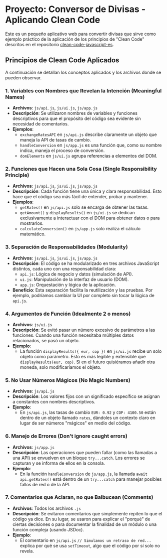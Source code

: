 # Proyecto: Conversor de Divisas - Aplicando Clean Code

Este es un pequeño aplicativo web para convertir divisas que sirve como ejemplo práctico de la aplicación de los principios de "Clean Code" descritos en el repositorio [clean-code-javascript-es](https://github.com/andersontr15/clean-code-javascript-es).

## Principios de Clean Code Aplicados

A continuación se detallan los conceptos aplicados y los archivos donde se pueden observar.

### 1. Variables con Nombres que Revelan la Intención (Meaningful Names)

- **Archivos**: `js/api.js`, `js/ui.js`, `js/app.js`
- **Descripción**: Se utilizaron nombres de variables y funciones descriptivos para que el propósito del código sea evidente sin necesidad de comentarios.
- **Ejemplos**:
  - `exchangeRatesAPI` en `js/api.js` describe claramente un objeto que maneja la API de tasas de cambio.
  - `handleConversion` en `js/app.js` es una función que, como su nombre indica, maneja el proceso de conversión.
  - `domElements` en `js/ui.js` agrupa referencias a elementos del DOM.

### 2. Funciones que Hacen una Sola Cosa (Single Responsibility Principle)

- **Archivos**: `js/api.js`, `js/ui.js`, `js/app.js`
- **Descripción**: Cada función tiene una única y clara responsabilidad. Esto hace que el código sea más fácil de entender, probar y mantener.
- **Ejemplos**:
  - `getRates()` en `js/api.js` solo se encarga de obtener las tasas.
  - `getAmount()` y `displayResults()` en `js/ui.js` se dedican exclusivamente a interactuar con el DOM para obtener datos o para mostrarlos.
  - `calculateConversion()` en `js/app.js` solo realiza el cálculo matemático.

### 3. Separación de Responsabilidades (Modularity)

- **Archivos**: `js/api.js`, `js/ui.js`, `js/app.js`
- **Descripción**: El código se ha modularizado en tres archivos JavaScript distintos, cada uno con una responsabilidad clara:
  - `api.js`: Lógica de negocio y datos (simulación de API).
  - `ui.js`: Manipulación de la interfaz de usuario (DOM).
  - `app.js`: Orquestación y lógica de la aplicación.
- **Beneficio**: Esta separación facilita la reutilización y las pruebas. Por ejemplo, podríamos cambiar la UI por completo sin tocar la lógica de `api.js`.

### 4. Argumentos de Función (Idealmente 2 o menos)

- **Archivos**: `js/ui.js`
- **Descripción**: Se evitó pasar un número excesivo de parámetros a las funciones. Cuando una función necesitaba múltiples datos relacionados, se pasó un objeto.
- **Ejemplo**:
  - La función `displayResults({ eur, cop })` en `js/ui.js` recibe un solo objeto como parámetro. Esto es más legible y extensible que `displayResults(eur, cop)`. Si en el futuro quisiéramos añadir otra moneda, solo modificaríamos el objeto.

### 5. No Usar Números Mágicos (No Magic Numbers)

- **Archivos**: `js/api.js`
- **Descripción**: Los valores fijos con un significado específico se asignan a constantes con nombres descriptivos.
- **Ejemplo**:
  - En `js/api.js`, las tasas de cambio `EUR: 0.92` y `COP: 4100.50` están dentro de un objeto llamado `rates`, dándoles un contexto claro en lugar de ser números "mágicos" en medio del código.

### 6. Manejo de Errores (Don't ignore caught errors)

- **Archivos**: `js/app.js`
- **Descripción**: Las operaciones que pueden fallar (como las llamadas a una API) se envuelven en un bloque `try...catch`. Los errores se capturan y se informa de ellos en la consola.
- **Ejemplo**:
  - En la función `handleConversion` de `js/app.js`, la llamada `await api.getRates()` está dentro de un `try...catch` para manejar posibles fallos de red o de la API.

### 7. Comentarios que Aclaran, no que Balbucean (Comments)

- **Archivos**: Todos los archivos `.js`
- **Descripción**: Se evitaron comentarios que simplemente repiten lo que el código ya dice. En su lugar, se usaron para explicar el "porqué" de ciertas decisiones o para documentar la finalidad de un módulo o una función compleja (usando JSDoc).
- **Ejemplo**:
  - El comentario en `js/api.js` `// Simulamos un retraso de red...` explica por qué se usa `setTimeout`, algo que el código por sí solo no revela.